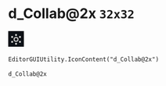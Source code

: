# d_Collab@2x `32x32`
<img src="/img/d_Collab@2x.png" width=32 height=32>

``` CSharp
EditorGUIUtility.IconContent("d_Collab@2x")
```
```
d_Collab@2x
```
